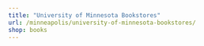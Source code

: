 ```yaml
---
title: "University of Minnesota Bookstores"
url: /minneapolis/university-of-minnesota-bookstores/
shop: books
---
```


